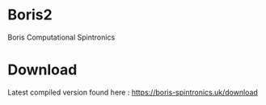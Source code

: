 # Boris2
Boris Computational Spintronics

# Download

Latest compiled version found here : https://boris-spintronics.uk/download
